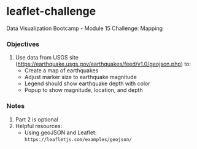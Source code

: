 # leaflet-challenge
Data Visualization Bootcamp - Module 15 Challenge: Mapping

### Objectives
1. Use data from USGS site (https://earthquake.usgs.gov/earthquakes/feed/v1.0/geojson.php) to:
    * Create a map of earthquakes
    * Adjust marker size to earthquake magnitude
    * Legend should show earthquake depth with color
    * Popup to show magnitude, location, and depth

### Notes
1. Part 2 is optional
2. Helpful resources:
    * Using geoJSON and Leaflet: `https://leafletjs.com/examples/geojson/`